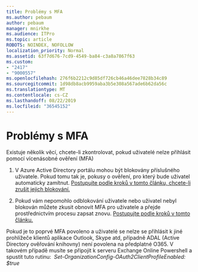 ```yaml
---
title: Problémy s MFA
ms.author: pebaum
author: pebaum
manager: mnirkhe
ms.audience: ITPro
ms.topic: article
ROBOTS: NOINDEX, NOFOLLOW
localization_priority: Normal
ms.assetid: 63f7d676-7cd9-4549-ba84-c3a8a7867f63
ms.custom:
- "2417"
- "9000557"
ms.openlocfilehash: 276f6b2212c9d85df726cb46a46dee7828b34c89
ms.sourcegitcommit: 1d98db8acb9959aba3b5e308a567ade6b62da56c
ms.translationtype: MT
ms.contentlocale: cs-CZ
ms.lasthandoff: 08/22/2019
ms.locfileid: "36545152"
---
```

# <a name="issues-with-mfa"></a>Problémy s MFA
Existuje několik věcí, chcete-li zkontrolovat, pokud uživatelé nelze přihlásit pomocí vícenásobné ověření (MFA)

1. V Azure Active Directory portálu mohou být blokovány příslušného uživatele. Pokud tomu tak je, pokusy o ověření, pro který bude uživatel automaticky zamítnut. [Postupujte podle kroků v tomto článku, chcete-li zrušit jejich blokování.](https://docs.microsoft.com/azure/active-directory/authentication/howto-mfa-mfasettings#block-and-unblock-users)

2. Pokud vám nepomohlo odblokování uživatele nebo uživatel nebyl blokován můžete zkusit obnovit MFA pro uživatele a přejde prostřednictvím procesu zapsat znovu. [Postupujte podle kroků v tomto článku.](https://docs.microsoft.com/azure/active-directory/authentication/howto-mfa-userdevicesettings#require-users-to-provide-contact-methods-again)

Pokud je to poprvé MFA povoleno a uživatelé se nelze se přihlásit k jiné prohlížeče klientů aplikace Outlook, Skype atd, případně ADAL (Active Directory ověřování knihovny) není povolena na předplatné O365. V takovém případě musíte se připojit k serveru Exchange Online Powershell a spustit tuto rutinu:  *Set-OrganizationConfig-OAuth2ClientProfileEnabled: $true*